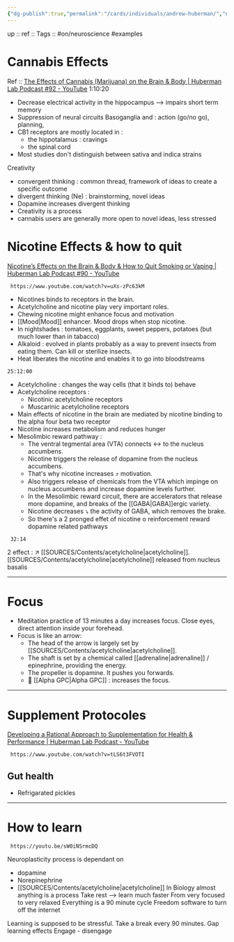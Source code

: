 ```yaml
---
{"dg-publish":true,"permalink":"/cards/individuals/andrew-huberman/","noteIcon":"","created":"2023-02-01T18:05:58.167+01:00","updated":"2023-04-10T12:25:46.594+02:00"}
---
```


up :: 
ref :: 
Tags :: #on/neuroscience #examples 

# Cannabis Effects
Ref :: [The Effects of Cannabis (Marijuana) on the Brain & Body | Huberman Lab Podcast #92 - YouTube](https://www.youtube.com/watch?v=gXvuJu1kt48&t=5400)
1:10:20  
- Decrease electrical activity in the hippocampus --> impairs short term memory  
- Suppression of neural circuits Basoganglia and : action (go/no go), planning,  
- CB1 receptors are mostly located in : 
	- the hippotalamus : cravings  
	- the spinal cord  
- Most studies don't distinguish between sativa and indica strains  
  
Creativity  
- convergent thinking : common thread, framework of ideas to create a specific outcome  
- divergent thinking (Ne) : brainstorming, novel ideas  
- Dopamine increases divergent thinking  
- Creativity is a process  
- cannabis users are generally more open to novel ideas, less stressed

# Nicotine Effects & how to quit
[Nicotine’s Effects on the Brain & Body & How to Quit Smoking or Vaping | Huberman Lab Podcast #90 - YouTube](https://www.youtube.com/watch?v=uXs-zPc63kM)
```timestamp-url 
 https://www.youtube.com/watch?v=uXs-zPc63kM
 ```
- Nicotines binds to receptors in the brain.
- Acetylcholine and nicotine play very important roles. 
- Chewing nicotine might enhance focus and motivation 
- [[Mood\|Mood]] enhancer. Mood drops when stop nicotine. 
- In nightshades : tomatoes, eggplants, sweet peppers, potatoes (but much lower than in tabacco)
- Alkaloid : evolved in plants probably as a way to prevent insects from eating them. Can kill or sterilize insects. 
- Heat liberates the nicotine and enables it to go into bloodstreams
```timestamp
25:12:00
```
- Acetylcholine : changes the way cells (that it binds to) behave 
- Acetylcholine receptors : 
	- Nicotinic acetylcholine receptors
	- Muscarinic acetylcholine receptors
-  Main effects of nicotine in the brain are mediated by nicotine binding to the alpha four beta two receptor
- Nicotine increases metabolism and reduces hunger 
- Mesolimbic reward pathway : 
	- The ventral tegmental area (VTA) connects ↔️ to the nucleus accumbens. 
	- Nicotine triggers the release of dopamine from the nucleus accumbens. 
	- That's why nicotine increases ⤴️ motivation. 
	- Also triggers release of chemicals from the VTA which impinge on nucleus accumbens and increase dopamine levels further.  
	- In the Mesolimbic reward circuit, there are accelerators that release more dopamine, and breaks of the [[GABA\|GABA]]ergic variety.  
	- Nicotine decreases ⤵️ the activity of GABA, which removes the brake. 
	- So there's a 2 pronged effet of nicotine o reinforcement reward dopamine related pathways
```timestamp 
 32:14
 ```
2 effect : ↗️ [[SOURCES/Contents/acetylcholine\|acetylcholine]].
[[SOURCES/Contents/acetylcholine\|acetylcholine]] released from nucleus basalis 



---
# Focus 
- Meditation practice of 13 minutes a day increases focus. Close eyes, direct attention inside your forehead. 
- Focus is like an arrow: 
	- The head of the arrow is largely set by [[SOURCES/Contents/acetylcholine\|acetylcholine]]. 
	- The shaft is set by a chemical called [[adrenaline\|adrenaline]] / epinephrine, providing the energy. 
	- The propeller is dopamine. It pushes you forwards. 
	- 💊 [[Alpha GPC\|Alpha GPC]] : increases the focus. 
---
# Supplement Protocoles
[Developing a Rational Approach to Supplementation for Health & Performance | Huberman Lab Podcast - YouTube](https://www.youtube.com/watch?v=tLS6t3FVOTI)
```timestamp-url 
 https://www.youtube.com/watch?v=tLS6t3FVOTI
 ```

## Gut health 
- Refrigarated pickles 
---
# How to learn
```timestamp-url 
 https://youtu.be/sW0iNSrmcDQ
 ```

Neuroplasticity process is dependant on 
- dopamine
- Norepinephrine
- [[SOURCES/Contents/acetylcholine\|acetylcholine]] 
In Biology almost anything is a process
Take rest --> learn much faster
From very focused to very relaxed
Everything is a 90 minute cycle
Freedom software to turn off the internet

Learning is supposed to be stressful. 
Take a break every 90 minutes. 
Gap learning effects
Engage - disengage

